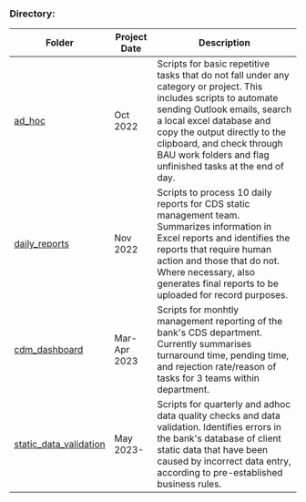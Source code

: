 ### Directory:
|Folder|Project Date|Description|
|---|---|---|
|[ad_hoc](https://github.com/kuehbiko/bjb_work/tree/main/ad_hoc)|Oct 2022|Scripts for basic repetitive tasks that do not fall under any category or project. This includes scripts to automate sending Outlook emails, search a local excel database and copy the output directly to the clipboard, and check through BAU work folders and flag unfinished tasks at the end of day.|
|[daily_reports](https://github.com/kuehbiko/bjb_work/tree/main/daily_reports)|Nov 2022|Scripts to process 10 daily reports for CDS static management team. Summarizes information in Excel reports and identifies the reports that require human action and those that do not. Where necessary, also generates final reports to be uploaded for record purposes.|
|[cdm_dashboard](https://github.com/kuehbiko/bjb_work/tree/main/cdm-dashboard)|Mar-Apr 2023|Scripts for monhtly management reporting of the bank's CDS department. Currently summarises turnaround time, pending time, and rejection rate/reason of tasks for 3 teams within department.|
|[static_data_validation](https://github.com/kuehbiko/bjb_work/tree/main/static_data_validation)|May 2023-|Scripts for quarterly and adhoc data quality checks and data validation. Identifies errors in the bank's database of client static data that have been caused by incorrect data entry, according to pre-established business rules.|
